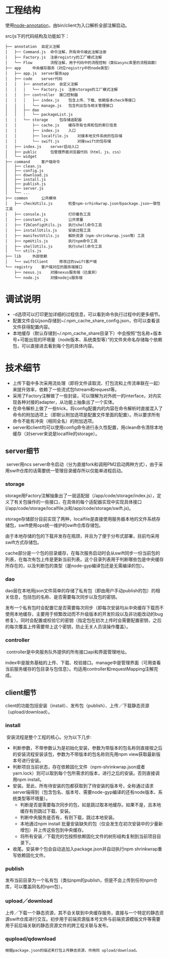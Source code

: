 # 工程结构

使用[node-annotation](https://www.npmjs.com/package/node-annotation)，由bin/client为入口解析全部注解启动。

src/js下的代码结构及功能如下：

    ├── annotation	自定义注解
    │   ├── Command.js	命令注解，所有命令被此注解注册
    │   ├── Factory.js	注册registry的工厂模式注解
    │   └── Flow		流程注解，用于代码中的流程控制（类似async库里的流程函数）
    ├── app		中央缓存服务（对应registry中的node类型）
    │   ├── app.js	server服务app
    │   ├── code	server代码
    │   │   ├── annotation	自定义注解
    │   │   │   └── Factory.js	注册storage的工厂模式注解
    │   │   ├── controller	接口控制器
    │   │   │   ├── index.js	包含上传、下载、依赖版本check等接口
    │   │   │   └── manage.js	包含列出包与相关管理接口
    │   │   ├── dao		
    │   │   │   └── packageList.js
    │   │   └── storage		包存储适配器
    │   │       ├── cache.js	缓存所有仓库和包的索引信息
    │   │       ├── index.js	入口
    │   │       ├── localfile.js	对接本地文件系统的包存储
    │   │       └── swift.js		对接swift的包存储
    │   ├── index.js	server启动入口
    │   ├── public		包管理界面浏览器代码（html、js、css）
    │   └── widget		
    ├── command		客户端命令
    │   ├── clean.js
    │   ├── config.js
    │   ├── download.js
    │   ├── install.js
    │   ├── publish.js
    │   ├── server.js
    │   └── ...
    ├── common		公共模块
    │   ├── checkUtils.js		检查npm-srhinkwrap.json与package.json一致性工具
    │   ├── console.js			打印着色工具
    │   ├── constant.js			公共常量
    │   ├── f2bConfigUtils.js   执行shell命令工具
    │   ├── installUtils.js		安装过程工具
    │   ├── manifestUtils.js	解析资源（npm-shrinkwrap.json等）工具
    │   ├── npmUtils.js			执行npm命令工具
    │   ├── shellUtils.js		执行shell命令工具
    │   └── utils.js			
    ├── lib		外部依赖
    │   └── swiftClient		修改过的swift客户端
    └── registry	客户端对应的服务端接口
        ├── nexus.js	对接nexus服务端（已废弃）
        └── node.js		对接nodejs服务端

# 调试说明

- -d选项可以打印更加详细的过程信息，可以看到命令执行过程中的更多细节。
- 配置文件会以json存储到~/.npm_cache_share_config.json，你可以查看该文件获得配置内容。
- 本地缓存（默认存储到~/.npm_cache_share目录下）中会按照“包名称+版本号+可能出现的环境量（node版本、系统类型等）”的文件夹命名存储每个依赖包，可以直接进去看到每个包的具体内容。



# 技术细节

- 上传下载中多次采用流处理（即将文件读取流、打包流和上传流串联在一起）来提升效率，依赖了一些流式包fstream和request等。
- 采用了Factory注解做了一些封装，可以理解为对外统一的interface，对内实现各种对接的adapter，从功能上抽象出了一个实体。
- 在命令解析上做了一些trick，将config配置内的内容在命令解析时直接混入了命令的附加选项上（即默认附加选项是配置文件里面的配置）。所以要求所有命令不能有冲突（相同全名）的附加选项。
- server和client均可以使用config命令进行永久性配置，用clean命令清除本地缓存（对server来说是localfile的storage）。

## server细节

​	server用ncs server命令启动（分为直接fork和调用PM2启动两种方式），由于采用swift仓库的话需要统一管理目录缓存所以仅能单进程启动。

### storage
​	storage用Factory注解抽象出了一层适配层（/app/code/storage/index.js），定义了有关包操作的一些接口，在具体的每个适配器实现中实现具体接口(/app/code/storage/localfile.js和/app/code/storage/swift.js)。

​	storage存储部分目前实现了两种，localfile是直接使用服务器本地的文件系统存储包，swift使用ops统一维护的swift仓库存储包。

​	由于本地存储的包的下载并发存在瓶颈，并且为了便于分布式部署，目前均采用swift方式存储包。

​	cache部分是一个包的目录缓存，在每次服务启动时会从swift同步一份当前包的列表，在每次有包上传是更新当前列表。这个目录列表用于判断哪些包是中央缓存所存在的，以及判断包的类型（是node-gyp编译包还是无需编译的包）。

### dao

​	dao层在本地用json文件简单的存储了私有包（即由用户手动publish的包）的相关信息，包括包的名称、是否需要每次同步以及包的密钥。

​	发布一个私有包时会配置它是否需要每次同步（即每次安装均从中央缓存下载而不使用本地缓存，主要用于频繁改动而不升级版本的开发阶段以及非功能改动的bug修复）。同时会配置或校验它的密钥（指定包在初次上传时会需要配置密钥，之后的每次覆盖上传需要带上这个密钥，防止无关人员误操作覆盖）。

### controller

​	controller是中央服务队外提供的所有接口api和界面管理地址。

​	index中是服务基础的上传、下载、校验接口。manage中是管理界面（可用查看当前服务缓存的包目录与包信息）。均适用controller和requestMapping注解完成。



## client细节

​	client的功能包括安装（install）、发布包（publish）、上传／下载静态资源（upload/download）。

### install

​	安装流程是整个工程的核心。分为以下几步:

- 判断参数，不带参数认为是初始化安装，参数为带版本的包名称则直接按之后的安装流程安装该包，参数为不带版本的包名称则先用npm view获取最新版本号进行安装。
- 判断项目当前状态，存在依赖固化文件（npm-shrinkwrap.json或者yarn.lock）则可以取到每个包所需求的版本，进行之后的安装。否则直接调用npm install。
- 安装。至此，所有待安装的包都获取到了待安装的版本号，全称通过请求server端得到（包含包名、版本号、需要node-gyp编译的还有node版本、系统类型等环境量）。
  - 判断是否是需要每次同步的包，如是跳过取本地缓存。如果不是，且本地缓存有则跳过下载、安装。
  - 判断中央服务是否有，有则下载，跳过本地安装。
  - 本地通过npm install 批量安装缺失的包（仅会发生在初次安装中的少量新增包）并上传这些包到中央缓存。
  - 将所有安装／下载完的包按照依赖固化文件的树形结构复制到当前项目目录下。
- 收尾。安装单个包会自动追加入package.json并自动执行npm shrinkwrap重写依赖固化文件。

### publish

​	发布当前目录为一个私有包（类似npm的publish，但是不会上传到任何npm仓库，可以覆盖同名的npm包）。

### upload／download

​	上传／下载一个静态资源，其不会关联到中央缓存服务，直接与一个特定的静态资源swift仓库进行交互。初步用于前端资源版本号文件与前端资源模版文件等需要用于前后端关联的静态资源文件的跨工程关联与发布。

### qupload/qdownload
    根据package.json的描述来打包上传静态资源，作用同 upload/download。
